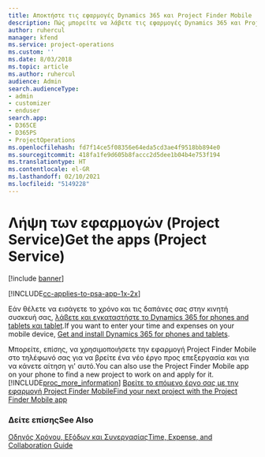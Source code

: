 ```yaml
---
title: Αποκτήστε τις εφαρμογές Dynamics 365 και Project Finder Mobile | MicrosoftDocs
description: Πώς μπορείτε να λάβετε τις εφαρμογές Dynamics 365 και Project Finder Mobile
author: ruhercul
manager: kfend
ms.service: project-operations
ms.custom: ''
ms.date: 8/03/2018
ms.topic: article
ms.author: ruhercul
audience: Admin
search.audienceType:
- admin
- customizer
- enduser
search.app:
- D365CE
- D365PS
- ProjectOperations
ms.openlocfilehash: fd7f14ce5f08356e64eda5cd3ae4f9518bb894e0
ms.sourcegitcommit: 418fa1fe9d605b8faccc2d5dee1b04b4e753f194
ms.translationtype: HT
ms.contentlocale: el-GR
ms.lasthandoff: 02/10/2021
ms.locfileid: "5149228"
---
```

# <a name="get-the-apps-project-service"></a><span data-ttu-id="85a26-103">Λήψη των εφαρμογών (Project Service)</span><span class="sxs-lookup"><span data-stu-id="85a26-103">Get the apps (Project Service)</span></span>

[!include [banner](../includes/psa-now-project-operations.md)]

[!INCLUDE[cc-applies-to-psa-app-1x-2x](../includes/cc-applies-to-psa-app-1x-2x.md)]

<span data-ttu-id="85a26-104">Εάν θέλετε να εισάγετε το χρόνο και τις δαπάνες σας στην κινητή συσκευή σας, [λάβετε και εγκαταστήστε το Dynamics 365 for phones and tablets και tablet](https://docs.microsoft.com/dynamics365/mobile-app/dynamics-365-phones-tablets-users-guide).</span><span class="sxs-lookup"><span data-stu-id="85a26-104">If you want to enter your time and expenses on your mobile device, [Get and install Dynamics 365 for phones and tablets](https://docs.microsoft.com/dynamics365/mobile-app/dynamics-365-phones-tablets-users-guide).</span></span>  
  
 <span data-ttu-id="85a26-105">Μπορείτε, επίσης, να χρησιμοποιήσετε την εφαρμογή Project Finder Mobile στο τηλέφωνό σας για να βρείτε ένα νέο έργο προς επεξεργασία και για να κάνετε αίτηση γι' αυτό.</span><span class="sxs-lookup"><span data-stu-id="85a26-105">You can also use the Project Finder Mobile app on your phone to find a new project to work on and apply for it.</span></span> [!INCLUDE[proc_more_information](../includes/proc-more-information.md)] <span data-ttu-id="85a26-106">[Βρείτε το επόμενο έργο σας με την εφαρμογή Project Finder Mobile](../psa/find-next-project-finder-mobile-app.md)</span><span class="sxs-lookup"><span data-stu-id="85a26-106">[Find your next project with the Project Finder Mobile app](../psa/find-next-project-finder-mobile-app.md)</span></span> 
  
### <a name="see-also"></a><span data-ttu-id="85a26-107">Δείτε επίσης</span><span class="sxs-lookup"><span data-stu-id="85a26-107">See Also</span></span>  
 [<span data-ttu-id="85a26-108">Οδηγός Χρόνου, Εξόδων και Συνεργασίας</span><span class="sxs-lookup"><span data-stu-id="85a26-108">Time, Expense, and Collaboration Guide</span></span>](../psa/time-expense-collaboration-guide.md)
